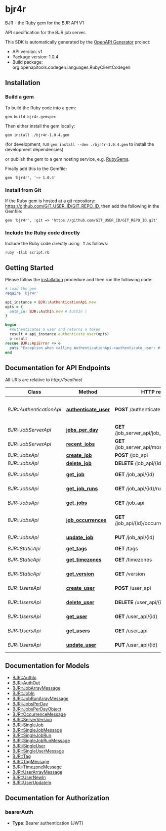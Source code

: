 # bjr4r

BJR - the Ruby gem for the BJR API V1

API specification for the BJR job server.

This SDK is automatically generated by the [OpenAPI Generator](https://openapi-generator.tech) project:

- API version: v1
- Package version: 1.0.4
- Build package: org.openapitools.codegen.languages.RubyClientCodegen

## Installation

### Build a gem

To build the Ruby code into a gem:

```shell
gem build bjr4r.gemspec
```

Then either install the gem locally:

```shell
gem install ./bjr4r-1.0.4.gem
```

(for development, run `gem install --dev ./bjr4r-1.0.4.gem` to install the development dependencies)

or publish the gem to a gem hosting service, e.g. [RubyGems](https://rubygems.org/).

Finally add this to the Gemfile:

    gem 'bjr4r', '~> 1.0.4'

### Install from Git

If the Ruby gem is hosted at a git repository: https://github.com/GIT_USER_ID/GIT_REPO_ID, then add the following in the Gemfile:

    gem 'bjr4r', :git => 'https://github.com/GIT_USER_ID/GIT_REPO_ID.git'

### Include the Ruby code directly

Include the Ruby code directly using `-I` as follows:

```shell
ruby -Ilib script.rb
```

## Getting Started

Please follow the [installation](#installation) procedure and then run the following code:

```ruby
# Load the gem
require 'bjr4r'

api_instance = BJR::AuthenticationApi.new
opts = {
  auth_in: BJR::AuthIn.new # AuthIn | 
}

begin
  #Authenticates a user and returns a token
  result = api_instance.authenticate_user(opts)
  p result
rescue BJR::ApiError => e
  puts "Exception when calling AuthenticationApi->authenticate_user: #{e}"
end

```

## Documentation for API Endpoints

All URIs are relative to *http://localhost*

Class | Method | HTTP request | Description
------------ | ------------- | ------------- | -------------
*BJR::AuthenticationApi* | [**authenticate_user**](docs/AuthenticationApi.md#authenticate_user) | **POST** /authenticate | Authenticates a user and returns a token
*BJR::JobServerApi* | [**jobs_per_day**](docs/JobServerApi.md#jobs_per_day) | **GET** /job_server_api/job_runs_per_day | Jobs Per Day
*BJR::JobServerApi* | [**recent_jobs**](docs/JobServerApi.md#recent_jobs) | **GET** /job_server_api/most_recent_jobs | Most Recent Jobs
*BJR::JobsApi* | [**create_job**](docs/JobsApi.md#create_job) | **POST** /job_api | Creates a job
*BJR::JobsApi* | [**delete_job**](docs/JobsApi.md#delete_job) | **DELETE** /job_api/{id} | Deletes a job
*BJR::JobsApi* | [**get_job**](docs/JobsApi.md#get_job) | **GET** /job_api/{id} | Retrieves a single job
*BJR::JobsApi* | [**get_job_runs**](docs/JobsApi.md#get_job_runs) | **GET** /job_api/{id}/runs | Retrieve the runs for a job
*BJR::JobsApi* | [**get_jobs**](docs/JobsApi.md#get_jobs) | **GET** /job_api | Retrieves jobs
*BJR::JobsApi* | [**job_occurrences**](docs/JobsApi.md#job_occurrences) | **GET** /job_api/{id}/occurrences/{end_date} | Upcoming job occurrences
*BJR::JobsApi* | [**update_job**](docs/JobsApi.md#update_job) | **PUT** /job_api/{id} | Updates a single job
*BJR::StaticApi* | [**get_tags**](docs/StaticApi.md#get_tags) | **GET** /tags | Get tags
*BJR::StaticApi* | [**get_timezones**](docs/StaticApi.md#get_timezones) | **GET** /timezones | Get timezones
*BJR::StaticApi* | [**get_version**](docs/StaticApi.md#get_version) | **GET** /version | Server version
*BJR::UsersApi* | [**create_user**](docs/UsersApi.md#create_user) | **POST** /user_api | Creates a user
*BJR::UsersApi* | [**delete_user**](docs/UsersApi.md#delete_user) | **DELETE** /user_api/{id} | Deletes a user
*BJR::UsersApi* | [**get_user**](docs/UsersApi.md#get_user) | **GET** /user_api/{id} | Retrieve a single user
*BJR::UsersApi* | [**get_users**](docs/UsersApi.md#get_users) | **GET** /user_api | Retrieves users
*BJR::UsersApi* | [**update_user**](docs/UsersApi.md#update_user) | **PUT** /user_api/{id} | Update a single user


## Documentation for Models

 - [BJR::AuthIn](docs/AuthIn.md)
 - [BJR::AuthOut](docs/AuthOut.md)
 - [BJR::JobArrayMessage](docs/JobArrayMessage.md)
 - [BJR::JobIn](docs/JobIn.md)
 - [BJR::JobRunArrayMessage](docs/JobRunArrayMessage.md)
 - [BJR::JobsPerDay](docs/JobsPerDay.md)
 - [BJR::JobsPerDayObject](docs/JobsPerDayObject.md)
 - [BJR::OccurrenceMessage](docs/OccurrenceMessage.md)
 - [BJR::ServerVersion](docs/ServerVersion.md)
 - [BJR::SingleJob](docs/SingleJob.md)
 - [BJR::SingleJobMessage](docs/SingleJobMessage.md)
 - [BJR::SingleJobRun](docs/SingleJobRun.md)
 - [BJR::SingleJobRunMessage](docs/SingleJobRunMessage.md)
 - [BJR::SingleUser](docs/SingleUser.md)
 - [BJR::SingleUserMessage](docs/SingleUserMessage.md)
 - [BJR::Tag](docs/Tag.md)
 - [BJR::TagMessage](docs/TagMessage.md)
 - [BJR::TimezoneMessage](docs/TimezoneMessage.md)
 - [BJR::UserArrayMessage](docs/UserArrayMessage.md)
 - [BJR::UserNewIn](docs/UserNewIn.md)
 - [BJR::UserUpdateIn](docs/UserUpdateIn.md)


## Documentation for Authorization


### bearerAuth

- **Type**: Bearer authentication (JWT)

